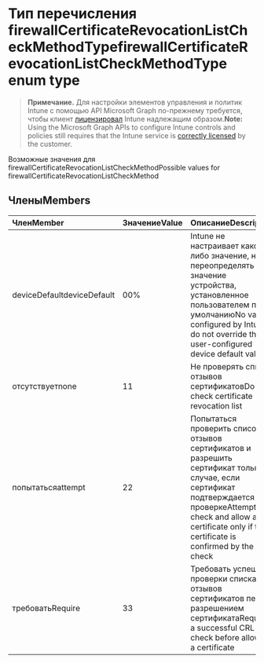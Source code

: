 # <a name="firewallcertificaterevocationlistcheckmethodtype-enum-type"></a><span data-ttu-id="a163b-101">Тип перечисления firewallCertificateRevocationListCheckMethodType</span><span class="sxs-lookup"><span data-stu-id="a163b-101">firewallCertificateRevocationListCheckMethodType enum type</span></span>

> <span data-ttu-id="a163b-102">**Примечание.** Для настройки элементов управления и политик Intune с помощью API Microsoft Graph по-прежнему требуется, чтобы клиент [лицензировал](https://go.microsoft.com/fwlink/?linkid=839381) Intune надлежащим образом.</span><span class="sxs-lookup"><span data-stu-id="a163b-102">**Note:** Using the Microsoft Graph APIs to configure Intune controls and policies still requires that the Intune service is [correctly licensed](https://go.microsoft.com/fwlink/?linkid=839381) by the customer.</span></span>

<span data-ttu-id="a163b-103">Возможные значения для firewallCertificateRevocationListCheckMethod</span><span class="sxs-lookup"><span data-stu-id="a163b-103">Possible values for firewallCertificateRevocationListCheckMethod</span></span>
## <a name="members"></a><span data-ttu-id="a163b-104">Члены</span><span class="sxs-lookup"><span data-stu-id="a163b-104">Members</span></span>
|<span data-ttu-id="a163b-105">Член</span><span class="sxs-lookup"><span data-stu-id="a163b-105">Member</span></span>|<span data-ttu-id="a163b-106">Значение</span><span class="sxs-lookup"><span data-stu-id="a163b-106">Value</span></span>|<span data-ttu-id="a163b-107">Описание</span><span class="sxs-lookup"><span data-stu-id="a163b-107">Description</span></span>|
|:---|:---|:---|
|<span data-ttu-id="a163b-108">deviceDefault</span><span class="sxs-lookup"><span data-stu-id="a163b-108">deviceDefault</span></span>|<span data-ttu-id="a163b-109">0</span><span class="sxs-lookup"><span data-stu-id="a163b-109">0%</span></span>|<span data-ttu-id="a163b-110">Intune не настраивает какое-либо значение, не переопределять значение устройства, установленное пользователем по умолчанию</span><span class="sxs-lookup"><span data-stu-id="a163b-110">No value configured by Intune, do not override the user-configured device default value</span></span>|
|<span data-ttu-id="a163b-111">отсутствует</span><span class="sxs-lookup"><span data-stu-id="a163b-111">none</span></span>|<span data-ttu-id="a163b-112">1</span><span class="sxs-lookup"><span data-stu-id="a163b-112">1</span></span>|<span data-ttu-id="a163b-113">Не проверять список отзывов сертификатов</span><span class="sxs-lookup"><span data-stu-id="a163b-113">Do not check certificate revocation list</span></span>|
|<span data-ttu-id="a163b-114">попытаться</span><span class="sxs-lookup"><span data-stu-id="a163b-114">attempt</span></span>|<span data-ttu-id="a163b-115">2</span><span class="sxs-lookup"><span data-stu-id="a163b-115">2</span></span>|<span data-ttu-id="a163b-116">Попытаться проверить список отзывов сертификатов и разрешить сертификат только в случае, если сертификат подтверждается при проверке</span><span class="sxs-lookup"><span data-stu-id="a163b-116">Attempt CRL check and allow a certificate only if the certificate is confirmed by the check</span></span>|
|<span data-ttu-id="a163b-117">требовать</span><span class="sxs-lookup"><span data-stu-id="a163b-117">Require</span></span>|<span data-ttu-id="a163b-118">3</span><span class="sxs-lookup"><span data-stu-id="a163b-118">3</span></span>|<span data-ttu-id="a163b-119">Требовать успешной проверки списка отзывов сертификатов перед разрешением сертификата</span><span class="sxs-lookup"><span data-stu-id="a163b-119">Require a successful CRL check before allowing a certificate</span></span>|



